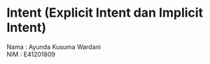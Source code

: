 # Intent (Explicit Intent dan Implicit Intent)

Nama : Ayunda Kusuma Wardani <br/>
NIM  : E41201809<br/>
